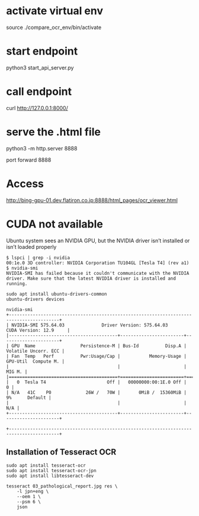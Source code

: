 # activate virtual env
source ./compare_ocr_env/bin/activate

# start endpoint
python3 start_api_server.py

# call endpoint
curl http://127.0.0.1:8000/

# serve the .html file
python3 -m http.server 8888

port forward 8888

# Access
http://bing-gpu-01.dev.flatiron.co.jp:8888/html_pages/ocr_viewer.html

# CUDA not available
Ubuntu system sees an NVIDIA GPU, but the NVIDIA driver isn’t installed or isn’t loaded properly
```
$ lspci | grep -i nvidia
00:1e.0 3D controller: NVIDIA Corporation TU104GL [Tesla T4] (rev a1)
$ nvidia-smi
NVIDIA-SMI has failed because it couldn't communicate with the NVIDIA driver. Make sure that the latest NVIDIA driver is installed and running.
```

```
sudo apt install ubuntu-drivers-common
ubuntu-drivers devices
```
```
nvidia-smi
+-----------------------------------------------------------------------------------------+
| NVIDIA-SMI 575.64.03              Driver Version: 575.64.03      CUDA Version: 12.9     |
|-----------------------------------------+------------------------+----------------------+
| GPU  Name                 Persistence-M | Bus-Id          Disp.A | Volatile Uncorr. ECC |
| Fan  Temp   Perf          Pwr:Usage/Cap |           Memory-Usage | GPU-Util  Compute M. |
|                                         |                        |               MIG M. |
|=========================================+========================+======================|
|   0  Tesla T4                       Off |   00000000:00:1E.0 Off |                    0 |
| N/A   41C    P0             26W /   70W |       0MiB /  15360MiB |      9%      Default |
|                                         |                        |                  N/A |
+-----------------------------------------+------------------------+----------------------+
                                                                                         
+-----------------------------------------------------------------------------------------+
```

## Installation of Tesseract OCR
```
sudo apt install tesseract-ocr
sudo apt install tesseract-ocr-jpn
sudo apt install libtesseract-dev
```

```
tesseract 03_pathological_report.jpg res \
    -l jpn+eng \
    --oem 1 \
    --psm 6 \
    json
```

